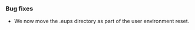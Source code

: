 <!-- Delete the sections that don't apply -->

### Bug fixes

- We now move the .eups directory as part of the user environment reset.

